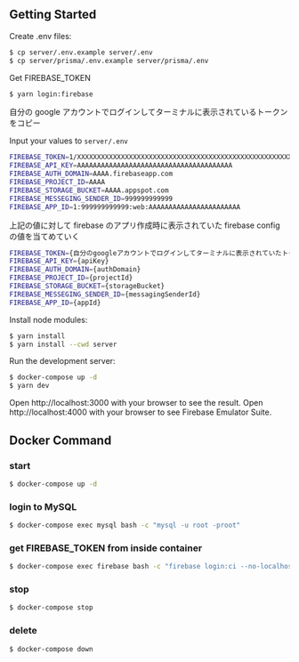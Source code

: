 ## Getting Started

Create .env files:

```sh
$ cp server/.env.example server/.env
$ cp server/prisma/.env.example server/prisma/.env
```

Get FIREBASE_TOKEN

```sh
$ yarn login:firebase
```

自分の google アカウントでログインしてターミナルに表示されているトークンをコピー

Input your values to `server/.env`

```sh
FIREBASE_TOKEN=1/XXXXXXXXXXXXXXXXXXXXXXXXXXXXXXXXXXXXXXXXXXXXXXXXXXXXXXXXXXXXXXXXXXX
FIREBASE_API_KEY=AAAAAAAAAAAAAAAAAAAAAAAAAAAAAAAAAAAAAAA
FIREBASE_AUTH_DOMAIN=AAAA.firebaseapp.com
FIREBASE_PROJECT_ID=AAAA
FIREBASE_STORAGE_BUCKET=AAAA.appspot.com
FIREBASE_MESSEGING_SENDER_ID=999999999999
FIREBASE_APP_ID=1:999999999999:web:AAAAAAAAAAAAAAAAAAAAAAA
```

上記の値に対して firebase のアプリ作成時に表示されていた firebase config の値を当てめていく

```sh
FIREBASE_TOKEN={自分のgoogleアカウントでログインしてターミナルに表示されていたトークン}
FIREBASE_API_KEY={apiKey}
FIREBASE_AUTH_DOMAIN={authDomain}
FIREBASE_PROJECT_ID={projectId}
FIREBASE_STORAGE_BUCKET={storageBucket}
FIREBASE_MESSEGING_SENDER_ID={messagingSenderId}
FIREBASE_APP_ID={appId}
```

Install node modules:

```sh
$ yarn install
$ yarn install --cwd server
```

Run the development server:

```sh
$ docker-compose up -d
$ yarn dev
```

Open http://localhost:3000 with your browser to see the result.
Open http://localhost:4000 with your browser to see Firebase Emulator Suite.

## Docker Command

### start

```sh
$ docker-compose up -d
```

### login to MySQL

```sh
$ docker-compose exec mysql bash -c "mysql -u root -proot"
```

### get FIREBASE_TOKEN from inside container

```sh
$ docker-compose exec firebase bash -c "firebase login:ci --no-localhost"
```

### stop

```sh
$ docker-compose stop
```

### delete

```sh
$ docker-compose down
```
